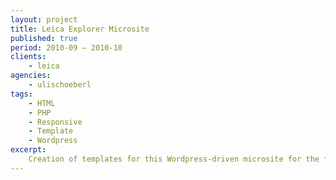```yaml
---
layout: project
title: Leica Explorer Microsite
published: true
period: 2010-09 – 2010-10
clients:
    - leica
agencies:
    - ulischoeberl
tags:
    - HTML
    - PHP
    - Responsive
    - Template
    - Wordpress
excerpt:
    Creation of templates for this Wordpress-driven microsite for the famous camera manufacturer where people where able to register to win a free trip.
---
```


